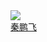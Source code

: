 <div class="con-item">
    <a target="_blank" href="https://github.com/HEXIAYUE">
        <image class="con-image" src="https://image.whzb.com/chain/StellarUI/头像/秦鹏飞.png"></image>
    </a>
    <a target="_blank" href="https://github.com/HEXIAYUE"><div class="name">秦鹏飞</div></a>
</div>